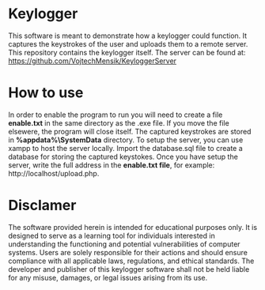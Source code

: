 # Keylogger
This software is meant to demonstrate how a keylogger could function. It captures the keystrokes of the user and uploads them to a remote server. This repository contains the keylogger itself. The server can be found at: https://github.com/VojtechMensik/KeyloggerServer
# How to use
In order to enable the program to run you will need to create a file **enable.txt** in the same directory as the .exe file. If you move the file elsewere, the program will close itself.
The captured keystrokes are stored  in **%appdata%\SystemData** directory. To setup the server, you can use xampp to host the server locally. Import the database.sql file to create a database for storing the captured keystokes. 
Once you have setup the server, write the full address in the **enable.txt file**, for example: http://localhost/upload.php.
# Disclamer
 The software provided herein is intended for educational purposes only. It is designed to serve as a learning tool for individuals interested in understanding the functioning and potential vulnerabilities of computer systems.
Users are solely responsible for their actions and should ensure compliance with all applicable laws, regulations, and ethical standards. The developer and publisher of this keylogger software shall not be held liable for any misuse, damages, or legal issues arising from its use.

